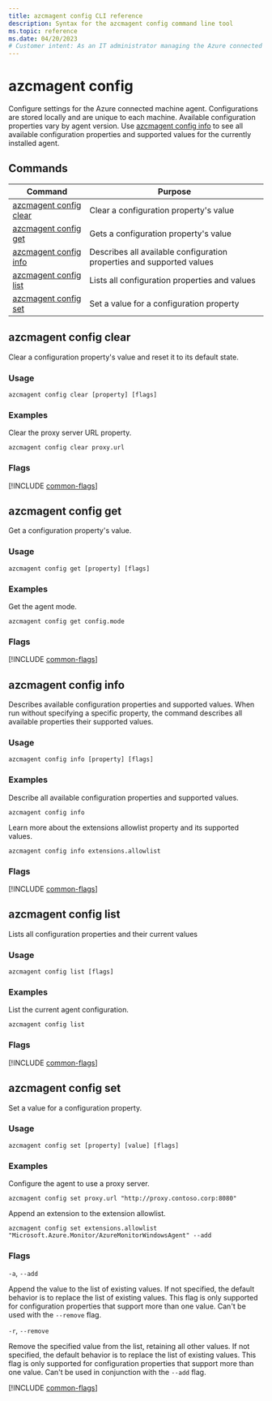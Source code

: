 ```yaml
---
title: azcmagent config CLI reference
description: Syntax for the azcmagent config command line tool
ms.topic: reference
ms.date: 04/20/2023
# Customer intent: As an IT administrator managing the Azure connected machine agent, I want to configure and retrieve various agent settings via a command line tool, so that I can optimize the agent's performance and tailor it to my infrastructure needs.
---
```


# azcmagent config

Configure settings for the Azure connected machine agent. Configurations are stored locally and are unique to each machine. Available configuration properties vary by agent version. Use [azcmagent config info](#azcmagent-config-info) to see all available configuration properties and supported values for the currently installed agent.

## Commands

| Command | Purpose |
| ------- | ------- |
| [azcmagent config clear](#azcmagent-config-clear) | Clear a configuration property's value |
| [azcmagent config get](#azcmagent-config-get) | Gets a configuration property's value |
| [azcmagent config info](#azcmagent-config-info) | Describes all available configuration properties and supported values |
| [azcmagent config list](#azcmagent-config-list) | Lists all configuration properties and values |
| [azcmagent config set](#azcmagent-config-set) | Set a value for a configuration property |

## azcmagent config clear

Clear a configuration property's value and reset it to its default state.

### Usage

```
azcmagent config clear [property] [flags]
```

### Examples

Clear the proxy server URL property.

```
azcmagent config clear proxy.url
```

### Flags

[!INCLUDE [common-flags](includes/azcmagent-common-flags.md)]

## azcmagent config get

Get a configuration property's value.

### Usage

```
azcmagent config get [property] [flags]
```

### Examples

Get the agent mode.

```
azcmagent config get config.mode
```

### Flags

[!INCLUDE [common-flags](includes/azcmagent-common-flags.md)]

## azcmagent config info

Describes available configuration properties and supported values. When run without specifying a specific property, the command describes all available properties their supported values.

### Usage

```
azcmagent config info [property] [flags]
```

### Examples

Describe all available configuration properties and supported values.

```
azcmagent config info
```

Learn more about the extensions allowlist property and its supported values.

```
azcmagent config info extensions.allowlist
```

### Flags

[!INCLUDE [common-flags](includes/azcmagent-common-flags.md)]

## azcmagent config list

Lists all configuration properties and their current values

### Usage

```
azcmagent config list [flags]
```

### Examples

List the current agent configuration.

```
azcmagent config list
```

### Flags

[!INCLUDE [common-flags](includes/azcmagent-common-flags.md)]

## azcmagent config set

Set a value for a configuration property.

### Usage

```
azcmagent config set [property] [value] [flags]
```

### Examples

Configure the agent to use a proxy server.

```
azcmagent config set proxy.url "http://proxy.contoso.corp:8080"
```

Append an extension to the extension allowlist.

```
azcmagent config set extensions.allowlist "Microsoft.Azure.Monitor/AzureMonitorWindowsAgent" --add
```

### Flags

`-a`, `--add`

Append the value to the list of existing values. If not specified, the default behavior is to replace the list of existing values. This flag is only supported for configuration properties that support more than one value. Can't be used with the `--remove` flag.

`-r`, `--remove`

Remove the specified value from the list, retaining all other values. If not specified, the default behavior is to replace the list of existing values. This flag is only supported for configuration properties that support more than one value. Can't be used in conjunction with the `--add` flag.

[!INCLUDE [common-flags](includes/azcmagent-common-flags.md)]
